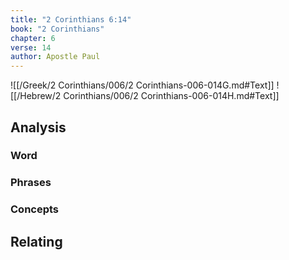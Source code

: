 ```yaml
---
title: "2 Corinthians 6:14"
book: "2 Corinthians"
chapter: 6
verse: 14
author: Apostle Paul
---
```

![[/Greek/2 Corinthians/006/2 Corinthians-006-014G.md#Text]]
![[/Hebrew/2 Corinthians/006/2 Corinthians-006-014H.md#Text]]

## Analysis

### Word

### Phrases

### Concepts

## Relating
